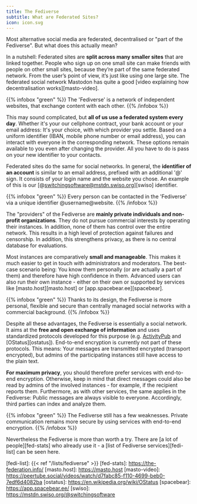 ```yaml
---
title: The Fediverse
subtitle: What are Federated Sites?
icon: icon.svg
---
```


Most alternative social media are federated, decentralised or "part of the Fediverse". But what does this actually mean?

In a nutshell: Federated sites are **split across many smaller sites** that are linked together. People who sign up on one small site can make friends with people on other small sites, because they’re part of the same federated network. From the user’s point of view, it’s just like using one large site. The federated social network Mastodon has quite a good [video explaining how decentralisation works][masto-video].

{{% infobox "green" %}}
The 'Fediverse' is a network of independent websites, that exchange content with each other.
{{% /infobox %}}

This may sound complicated, but **all of us use a federated system every day**. Whether it's your  our cellphone contract, your bank account or your email address: It's your choice, with which provider you settle. Based on a uniform identifier (IBAN, mobile phone number or email address), you can interact with everyone in the corresponding network. These options remain available to you even after changing the provider. All you have to do is pass on your new identifier to your contacts.

Federated sites do the same for social networks. In general, the **identifier of an account** is similar to an email address, prefixed with an additional '@' sign. It consists of your login name and the website you chose. An example of this is our [@switchingsoftware@mstdn.swiso.org][swiso] identifier.

{{% infobox "green" %}}
Every person can be contacted in the 'Fediverse' via a unique identifier @username@website.
{{% /infobox %}}

The "providers" of the Fediverse are **mainly private individuals and non-profit organizations**. They do not pursue commercial interests by operating their instances. In addition, none of them has control over the entire network. This results in a high level of protection against failures and censorship. In addition, this strengthens privacy, as there is no central database for evaluations.

Most instances are comparatively **small and manageable**. This makes it much easier to get in touch with administrators and moderators. The best-case scenario being: You know them personally (or are actually a part of them) and therefore have high confidence in them. Advanced users can also run their own instance - either on their own or supported by services like [masto.host][masto.host] or [app.spacebear.ee][spacebear].

{{% infobox "green" %}}
Thanks to its design, the Fediverse is more personal, flexible and secure than centrally managed social networks with a commercial background.
{{% /infobox %}}

Despite all these advantages, the Fediverse is essentially a social network. It aims at the **free and open exchange of information** and uses standardized protocols developed for this purpose (e.g. [ActivityPub][ap] and [OStatus][ostatus]). End-to-end encryption is currently not part of these protocols. This means: Your messages are transmitted encrypted (transport encrypted), but admins of the participating instances still have access to the plain text.

**For maximum privacy**, you should therefore prefer services with end-to-end encryption. Otherwise, keep in mind that direct messages could also be read by admins of the involved instances - for example, if the recipient reports them. Furthermore, as with other services, the same applies in the Fediverse: Public messages are always visible to everyone. Accordingly, third parties can index and analyze them.

{{% infobox "green" %}}
The Fediverse still has a few weaknesses. Private communication remains more secure by using services with end-to-end encryption.
{{% /infobox %}}

Nevertheless the Fediverse is more than worth a try. There are [a lot of people][fed-stats] who already use it - a [list of Fediverse services][fedi-list] can be seen here.

[ap]: https://activitypub.rocks/
[fedi-list]:  {{< ref "/lists/fediverse" >}}
[fed-stats]: https://the-federation.info/
[masto.host]: https://masto.host
[masto-video]: https://peertube.social/videos/watch/d7fabc85-f110-4699-beb0-7edf6d4082ba
[ostatus]: https://en.wikipedia.org/wiki/OStatus
[spacebear]: https://app.spacebear.ee/
[swiso]: https://mstdn.swiso.org/@switchingsoftware